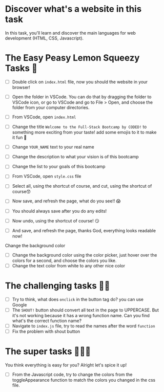 # Discover what's a website in this task

In this task, you'll learn and discover the main languages for web development (HTML, CSS, Javascript).

# The Easy Peasy Lemon Squeezy Tasks 🍋

- [ ] Double click on `index.html` file, now you should the website in your browser!

- [ ] Open the folder in VSCode. You can do that by dragging the folder to VSCode icon, or go to VSCode and go to File > Open, and choose the folder from your computer directories.

- [ ] From VSCode, open `index.html`
- [ ] Change the title `Welcome to the Full-Stack Bootcamp by CODED!` to something more exciting from your taste! add some emojis to it to make it fun 🥰

- [ ] Change `YOUR_NAME` text to your real name
- [ ] Change the description to what your vision is of this bootcamp
- [ ] Change the list to your goals of this bootcamp

- [ ] From VSCode, open `style.css` file
- [ ] Select all, using the shortcut of course, and cut, using the shortcut of course😙
- [ ] Now save, and refresh the page, what do you see!! 😱
- [ ] You should always save after you do any edits!
- [ ] Now undo, using the shortcut of course! 😏
- [ ] And save, and refresh the page, thanks God, everything looks readable now!

Change the background color

- [ ] Change the background color using the color picker, just hover over the colors for a second, and choose the colors you like.
- [ ] Change the text color from white to any other nice color

# The challenging tasks 🤼‍♀️

- [ ] Try to think, what does `onclick` in the button tag do? you can use Google
- [ ] The `SHOUT!` button should convert all text in the page to UPPERCASE. But it's not working because it has a wrong function name. Can you find what's the correct function name?
- [ ] Navigate to `index.js` file, try to read the names after the word `function`
- [ ] Fix the problem with shout button

# The super tasks 🦸🏻‍♂️

You think everything is easy for you? Alright let's spice it up!

- [ ] From the Javascript code, try to change the colors from the toggleAppearance function to match the colors you changed in the css file.
